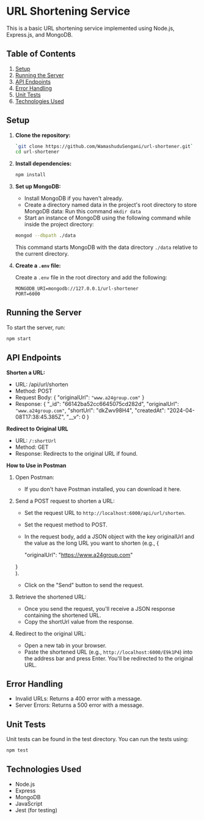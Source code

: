 # URL Shortening Service

This is a basic URL shortening service implemented using Node.js, Express.js, and MongoDB.

## Table of Contents

1. [Setup](#setup)
2. [Running the Server](#running-the-server)
3. [API Endpoints](#api-endpoints)
4. [Error Handling](#error-handling)
5. [Unit Tests](#unit-tests)
6. [Technologies Used](#technologies-used)


## Setup

1. **Clone the repository:**

   ```bash
   `git clone https://github.com/WamashuduSengani/url-shortener.git`
   cd url-shortener
   ```

2. **Install dependencies:**

   ```bash
   npm install
   ```

3. **Set up MongoDB:**

   - Install MongoDB if you haven't already.
   - Create a directory named data in the project's root directory to store MongoDB data: Run this command `mkdir data`
   - Start an instance of MongoDB using the following command while inside the project directory:

    ```bash
    mongod --dbpath ./data
    ```

    This command starts MongoDB with the data directory `./data` relative to the current directory.

4. **Create a `.env` file:**

   Create a `.env` file in the root directory and add the following:

   ```
   MONGODB_URI=mongodb://127.0.0.1/url-shortener
   PORT=6000
   ```

## Running the Server

To start the server, run:

```bash
npm start
```

## API Endpoints

**Shorten a URL:**

- URL: /api/url/shorten
- Method: POST
- Request Body: {
  "originalUrl": `"www.a24group.com"`
  }
- Response: {
  "\_id": "66142ba52cc6645075cd282d",
  "originalUrl": `"www.a24group.com"`,
  "shortUrl": "dkZwv98H4",
  "createdAt": "2024-04-08T17:38:45.385Z",
  "\_\_v": 0
  } 

**Redirect to Original URL**

- URL: `/:shortUrl`
- Method: GET
- Response: Redirects to the original URL if found.

**How to Use in Postman**

1. Open Postman: 
    - If you don't have Postman installed, you can download it here.

2. Send a POST request to shorten a URL:
    - Set the request URL to `http://localhost:6000/api/url/shorten`.
    - Set the request method to POST.
    - In the request body, add a JSON object with the key originalUrl and the value as the long URL you want to shorten (e.g., 
    { 

        "originalUrl": "https://www.a24group.com" 
    
    }  
    ).
    - Click on the "Send" button to send the request.

3. Retrieve the shortened URL:

    - Once you send the request, you'll receive a JSON response containing the shortened URL.
    - Copy the shortUrl value from the response.

4. Redirect to the original URL:

    - Open a new tab in your browser.
    - Paste the shortened URL (e.g., `http://localhost:6000/E9k1P4`) into the address bar and press Enter.
      You'll be redirected to the original URL.

## Error Handling

- Invalid URLs: Returns a 400 error with a message.
- Server Errors: Returns a 500 error with a message.

## Unit Tests

Unit tests can be found in the test directory. You can run the tests using:

```bash
npm test
```

## Technologies Used

- Node.js
- Express
- MongoDB
- JavaScript
- Jest (for testing)
